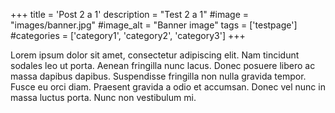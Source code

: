 +++
title = 'Post 2 a 1'
description = "Test 2 a 1"
#image = "images/banner.jpg"
#image_alt = "Banner image"
tags = ['testpage']
#categories = ['category1', 'category2', 'category3']
+++

Lorem ipsum dolor sit amet, consectetur adipiscing elit. Nam tincidunt sodales leo ut porta. Aenean fringilla nunc lacus. Donec posuere libero ac massa dapibus dapibus. Suspendisse fringilla non nulla gravida tempor. Fusce eu orci diam. Praesent gravida a odio et accumsan. Donec vel nunc in massa luctus porta. Nunc non vestibulum mi.
